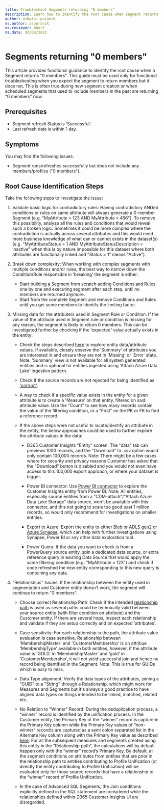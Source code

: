 ```yaml
---
title: Troubleshoot Segments returning "0 members"
description: Learn how to identify the root cause when segment returns 0 members in Dynamics 365 Customer Insights.
author: ashwini-puranik
ms.author: aspuranik
ms.reviewer: mhart
ms.date: 03/08/2023
---
```


# Segments returning "0 members"

This article provides functional guidance to identify the root cause when a Segment returns "0 members". This guide must be used only for functional troubleshooting when you expect the segment to return members but it does not. This is often true during new segment creation or when scheduled segments that used to include members in the past are returning "0 members" now.

## Prerequisites

- Segment refresh Status is 'Successful'.
- Last refresh date is within 1 day.

## Symptoms

You may find the following issues:

- Segment runs/refreshes successfully but does not include any members/profiles ("0 members").

## Root Cause Identification Steps

Take the following steps to investigate the issue:

1. Validate basic logic for contradictory rules:
Having contradictory ANDed conditions or rules on same attribute will always generate a 0-member Segment (e.g. "MyAttribute = 123 AND MyAttribute = 456").
To remove this possibility, analyze all the rules and conditions that would reveal such a broken logic. Sometimes it could be more complex where the contradiction is actually across several attributes and this would need more business knowledge of what can or cannot exists in the dataset(s) (e.g. "MyAttributeStatus = 1 AND MyAttributeStatusDescription = Inactive" when this is by nature impossible for this dataset where both attributes are functionally linked and "Status = 1" means "Active").

2. Break down complexity: When working with complex segments with multiple conditions and/or rules, the best way to narrow down the Condition/Rule responsible in 'breaking' the segment is either:
    - Start building a Segment from scratch adding Conditions and Rules one by one and executing segment after each step, until no members are returned anymore.
    - Start from the complete Segment and remove Conditions and Rules until you get some members to identify the limiting factor.

3. Missing data for the attribute/s used in Segment Rule or Condition:
If the value of the attribute used in Segment rule or condition is missing for any reason, the segment is likely to return 0 members. This can be investigated further by checking if the 'expected' value actually exists in the entity:

    - Check the steps described [here](https://learn.microsoft.com/en-us/dynamics365/customer-insights/entities#explore-a-specific-entitys-data) to explore entity data/attribute values. 
If available, closely observe the 'Summary' of attributes you are interested in and ensure they are not in 'Missing' or 'Error' state. 
Note: 'Summary' view is not available for all system generated entities and is optional for entities ingested using 'Attach Azure Data Lake' ingestion pattern.

    - Check if the source records are not rejected for being identified as ['corrupt'](https://learn.microsoft.com/en-us/dynamics365/customer-insights/data-sources#corrupt-data-sources).
    
    - A way to check if a specific value exists in the entity for a given attribute is to create a 'Measure' on that entity, filtered on said attribute value. Use the "Count" to see how many records contain the value of the filtering condition, or a "First" on the PK or FK to find a reference record.

    - If the above steps were not useful to locate/identify an attribute in the entity, the below approaches could be used to further explore the attribute values in the data:
    
        - D365 Customer Insights "Entity" screen: The "data" tab can previews 1000 records, and the "Download" to .csv option would only contain 100,000 records. 
    Note: There might be a few cases where for security and privacy reasons Customer has asked that the "Download" button is disabled and you would not even have access to this 100,000 export approach, or where your dataset is bigger.
    
        - Power BI connector: Use [Power BI connector](https://learn.microsoft.com/en-us/dynamics365/customer-insights/export-power-bi) to explore the Customer Insights entity from Power BI.
Note: All entities, especially source entities from a "CDM-attach"/"Attach Azure Data Lake Storage" data source, won't be available with this connector, and this not going to scale too good past 1 million records, so would only recommend for investigations on smaller entities.

        - Export to Azure: Export the entity to either [Blob](https://learn.microsoft.com/en-us/dynamics365/customer-insights/export-azure-blob-storage)  or [ADLS gen2](https://learn.microsoft.com/en-us/dynamics365/customer-insights/export-azure-data-lake-storage-gen2)  or [Azure Synapse](https://learn.microsoft.com/en-us/dynamics365/customer-insights/export-azure-synapse-analytics), which can help with further investigations using Synapse, Power BI or any other data exploration tool.

        - Power Query: If the data you want to check is from a PowerQuery source entity, spin a dedicated data source, or extra reference query in existing Data Source that would apply the same filtering condition (e.g. "MyAttribute = 123") and check if once refreshed the new entity corresponding to this new query is containing any data.
        
4. "Relationships" Issues:
If the relationship between the entity used in segmentation and Customer entity doesn't work, the segment will continue to return "0 members".

    - Choose correct Relationship Path: Check if the intended [relationship path](https://learn.microsoft.com/en-us/dynamics365/customer-insights/relationships#relationship-paths) is used as several paths could be technically valid between your source entity (with filter condition on attribute) and the Customer entity. If there are several hops, inspect each relationship and validate if they are setup correctly and on expected 'attributes'.
    
    - Case sensitivity: For each relationship in the path, the attribute value evaluation is case sensitive. Relationship between 'MembershipMaster' and 'CustomerMembership' is on attribue 'MembershipType' available in both entities, however, if the attribute value is 'GOLD' in 'MembershipMaster' and 'gold' in 'CustomerMembership', it will not yield successful join and hence no record being identified in the Segment. Note: This is true for GUIDs which is easy to miss.

    - Data Type alignment: Verify the data types of the attributes, joining a "GUID" to a "String" through a Relationship, which might work for Measures and Segments but it's always a good practice to have aligned data types on things intended to be linked, matched, related etc.

    - No Relation to "Winner" Record: During the deduplication process, a “winner” record is identified by the unification process. In the Customer entity, the Primary Key of the “winner” record is capture in the Primary Key column while the Primary Key values of “non-winner” record/s are captured as a semi colon separated list in the Alternate Key column along with the Primary Key value as described [here](https://learn.microsoft.com/en-us/dynamics365/customer-insights/review-unification#verify-output-entities-from-data-unification). For all the subsequent measures and segments created using this entity in the “Relationship path”, the calculations will by default happen only with the “winner” record’s Primary Key. By default, all the segment conditions on attributes from entities that are prior in the relationship path to entities contributing to Profile Unification (or directly the entity contributing to Profile Unification) will be evaluated only for those source records that have a relationship to the “winner” record of Profile Unification.

    - In the case of Advanced SQL Segments, the Join conditions explicitly defined in the SQL statement are considered while the relationships defined within D365 Customer Insights UI are disregarded. 

